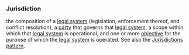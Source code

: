 ### Jurisdiction

the composition of a <a href="https://essif-lab.github.io/framework/docs/terms/legal-system" hovertext="Legal-system: a system in which rules are defined, and mechanisms for their enforcement and conflict resolution are (implicitly or explicitly) specified.">legal system</a> (legislation, enforcement thereof, and conflict resolution), a <a href="https://essif-lab.github.io/framework/docs/terms/party" hovertext="Party: an Entity that sets its Objectives, maintains its Knowledge, and uses that Knowledge to pursue its Objectives in an autonomous (sovereign) manner. Humans and Organizations are the typical examples.">party</a> that governs that <a href="https://essif-lab.github.io/framework/docs/terms/legal-system" hovertext="Legal-system: a system in which rules are defined, and mechanisms for their enforcement and conflict resolution are (implicitly or explicitly) specified.">legal system</a>, a scope within which that <a href="https://essif-lab.github.io/framework/docs/terms/legal-system" hovertext="Legal-system: a system in which rules are defined, and mechanisms for their enforcement and conflict resolution are (implicitly or explicitly) specified.">legal system</a> is operational, and one or more <a href="https://essif-lab.github.io/framework/docs/terms/objective" hovertext="Objective: Something toward which a Party (its Owner) directs effort (an aim, goal, or end of action).">objective</a> for the purpose of which the <a href="https://essif-lab.github.io/framework/docs/terms/legal-system" hovertext="Legal-system: a system in which rules are defined, and mechanisms for their enforcement and conflict resolution are (implicitly or explicitly) specified.">legal system</a> is operated. See also the <a href="https://essif-lab.github.io/framework/docs/terms/jurisdiction" hovertext="Jurisdiction: the composition of a Legal System (legislation, enforcement thereof, and conflict resolution), a Party that governs that Legal System, a scope within which that Legal System is operational, and one or more Objectives for the purpose of which the Legal System is operated.">Jurisdictions pattern</a>.